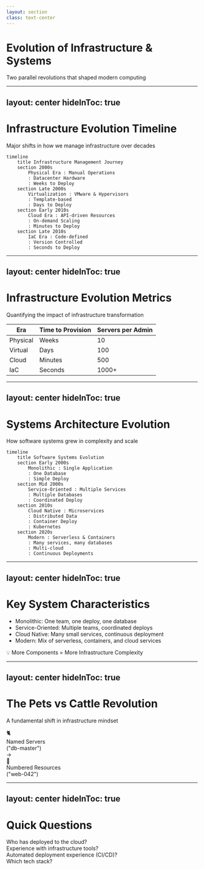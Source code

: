 ```yaml
---
layout: section
class: text-center
---
```


# Evolution of Infrastructure & Systems

<div class="opacity-80 italic mb-4">
Two parallel revolutions that shaped modern computing
</div>

<!--
# Speaker Notes

Setup:
- Frame history as context for modern tools
- Set expectation for parallel stories
- Connect to their development experience

Key Points:
- Two revolutions happened together
- Each drove the other forward
- Still evolving today

Questions/Engagement:
- "What infrastructure changes have you seen?"
- "How has development changed with it?"

Next:
- Let's look at infrastructure changes first
-->

---
layout: center
hideInToc: true
---

# Infrastructure Evolution Timeline
Major shifts in how we manage infrastructure over decades


```mermaid
timeline
    title Infrastructure Management Journey
    section 2000s
        Physical Era : Manual Operations
        : Datacenter Hardware
        : Weeks to Deploy
    section Late 2000s
        Virtualization : VMware & Hypervisors
        : Template-based
        : Days to Deploy
    section Early 2010s
        Cloud Era : API-driven Resources
        : On-demand Scaling
        : Minutes to Deploy
    section Late 2010s
        IaC Era : Code-defined
        : Version Controlled
        : Seconds to Deploy
```
<!--
# Speaker Notes

Setup:
- Visualize the transformation scale
- Focus on speed of change
- Note accelerating pace

Key Points:
- Each jump brought 10x improvement
- Changed how we think about servers
- Automation became essential

Questions/Engagement:
- "When did you start working with cloud?"
- "Which era's tools do you use?"

Next:
- See how these changes affected teams
-->

---
layout: center
hideInToc: true
---

# Infrastructure Evolution Metrics
Quantifying the impact of infrastructure transformation

<table class="metrics-table">
  <thead>
    <tr>
      <th>Era</th>
      <th>Time to Provision</th>
      <th>Servers per Admin</th>
    </tr>
  </thead>
  <tbody>
    <tr v-click="1">
      <td>Physical</td>
      <td>Weeks</td>
      <td>10</td>
    </tr>
    <tr v-click="2">
      <td>Virtual</td>
      <td>Days</td>
      <td>100</td>
    </tr>
    <tr v-click="3">
      <td>Cloud</td>
      <td>Minutes</td>
      <td>500</td>
    </tr>
    <tr v-click="4">
      <td>IaC</td>
      <td>Seconds</td>
      <td>1000+</td>
    </tr>
  </tbody>
</table>

<style>
.metrics-table {
  @apply w-4/5 mx-auto mt-8;
}
.metrics-table th {
  @apply px-6 py-3 text-left bg-blue-500 bg-opacity-10 font-semibold;
}
.metrics-table td {
  @apply px-6 py-4 border-t border-gray-200 border-opacity-50;
}
</style>

<!--
# Speaker Notes

Setup:
- These metrics don't show real impact, mostly ilustrate to idea
- Focus on two key metrics

Key Points:
- Deployment time: 10000x faster
- Admin capacity: 100x increase
- Every step multiplied capability

Questions/Engagement:
- "What enabled each jump?"
- "Which metric matters more?"

Next:
- Look at what drove these changes
-->

---
layout: center
hideInToc: true
---

# Systems Architecture Evolution
How software systems grew in complexity and scale

```mermaid
timeline
    title Software Systems Evolution
    section Early 2000s
        Monolithic : Single Application
        : One Database
        : Simple Deploy
    section Mid 2000s
        Service-Oriented : Multiple Services
        : Multiple Databases
        : Coordinated Deploy
    section 2010s
        Cloud Native : Microservices
        : Distributed Data
        : Container Deploy
        : Kubernetes
    section 2020s
        Modern : Serverless & Containers
        : Many services, many databases
        : Multi-cloud
        : Continuous Deployments
```

<!--
# Speaker Notes

Setup:
- Connect to their software experience
- System architecture drove infrastructure
- Still happening today

Key Points:
- Monolith: Simple but limiting
- Services: Team independence
- Cloud Native: Infrastructure complexity
- Modern: Mix of approaches

Questions/Engagement:
- "Have you worked on any team projects?"
- "Which architectures have you worked with?"
- "What drove your architecture choices?"

Next:
- See how this affected operations
-->

---
layout: center
hideInToc: true
---

# Key System Characteristics

<v-clicks>

- Monolithic: One team, one deploy, one database
- Service-Oriented: Multiple teams, coordinated deploys
- Cloud Native: Many small services, continuous deployment
- Modern: Mix of serverless, containers, and cloud services

</v-clicks>

<div v-click class="mt-12 text-center text-xl">

💡 More Components = More Infrastructure Complexity

</div>

<!--
# Speaker Notes

Setup:
- Each stage brought new challenges
- Progress wasn't always smooth
- Different teams moved at different speeds

Expand on each point:
- Monolithic: Like your early one person projects - simple stack
- SOA: Teams start interfering with each other, need coordination
- Cloud Native: Kubernetes entered the scene and more complex automated orchestration becomes accesible
- Modern: Mix of approaches based on needs

Key message: Infrastructure complexity follows system complexity - this is why we need better tools and practices.

Question to ask: "What architectures have you seen and worked with?"
-->

---
layout: center
hideInToc: true
---

# The Pets vs Cattle Revolution
A fundamental shift in infrastructure mindset

<div class="flex items-center justify-center gap-8">
  <div v-click class="text-center">
    <div class="text-6xl">🐈</div>
    <div class="mt-2 opacity-70">Named Servers</div>
    <div class="text-sm">("db-master")</div>
  </div>

  <div v-click class="text-5xl text-blue-400">
    →
  </div>

  <div v-click class="text-center">
    <div class="text-6xl">🐄</div>
    <div class="mt-2 opacity-70">Numbered Resources</div>
    <div class="text-sm">("web-042")</div>
  </div>
</div>

<!--
# Speaker Notes

Setup:
- Fundamental mindset shift
- Changed how we manage servers
- Still relevant today

Key message: Fundamental shift in how we think about servers

Additional context to mention:
- Pets: We care for them individually, nurse them back to health
- Cattle: Replaceable, automated management
- Like your laptop (pet) vs a Docker container (cattle)
- This mindset shift enabled modern cloud scaling

Questions/Engagement:
- "Where do you see each approach?"
- "Which fits cloud better?"-->

---
layout: center
hideInToc: true
---

# Quick Questions

<div class="text-xl space-y-8">
  <div v-click class="question">
    Who has deployed to the cloud?
  </div>

  <div v-click class="question">
    Experience with infrastructure tools?
  </div>

  <div v-click class="question">
    Automated deployment experience (CI/CD)?
  </div>

  <div v-click class="question">
    Which tech stack?
  </div>
</div>

<style>
.question {
  @apply p-4 rounded bg-blue-500 bg-opacity-10 cursor-pointer hover:bg-opacity-20 transition-all;
}
</style>

<!--
# Speaker Notes

Setup:
- Quick audience check
- Keep it light and interactive
- Watch for experience distribution

Key Points:
- Note cloud familiarity
- Infrastructure tool exposure
- Cloud provider preferences

Questions/Engagement:
- Use raised hands for each point
- Note which tools are familiar

Next:
- Adjust examples based on responses
-->